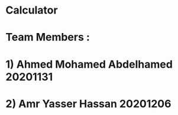 # Calculator
# Team Members :
# 1) Ahmed Mohamed Abdelhamed 20201131
# 2) Amr Yasser Hassan 20201206
